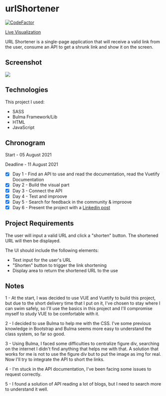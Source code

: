 # urlShortener

[![CodeFactor](https://www.codefactor.io/repository/github/jeflucas/urlshortener/badge)](https://www.codefactor.io/repository/github/jeflucas/urlshortener)

[Live Visualization](https://jeflucas.github.io/urlShortener/index.html "Cmon! Take a look!")


URL Shortener is a single-page application that will receive a valid link from the user, consume an API to get a shrunk link and show it on the screen.

## Screenshot


![](/img/Capture.JPG)

## Technologies

This project I used:

- SASS
- Bulma Framework/Lib
- HTML
- JavaScript

## Chronogram

Start    - 05 August 2021

Deadline - 11 August 2021

- [x] Day 1 - Find an API to use and read the documentation, read the Vuetify Documentation
- [X] Day 2 - Build the visual part
- [X] Day 3 - Connect the API
- [X] Day 4 - Test and improove
- [x] Day 5 - Search for feedback in the community & improove
- [x] Day 6 - Present the project with a [Linkedin post](https://www.linkedin.com/feed/update/urn:li:activity:6830684497088966656/ "Feel free to comment and interact with the prublication")

## Project Requirements

The user will input a valid URL and click a "shorten" button. The shortened URL will then be displayed.

The UI should include the following elements:

- Text input for the user's URL
- "Shorten" button to trigger the link shortening
- Display area to return the shortened URL to the use

## Notes 

1 - At the start, I was decided to use VUE and Vuetify to build this project, but due to the short delivery time that I put on it, I've chosen to stay where I can swim safely, so I'll use the basics in this project and I'll compromise myself to study VUE to be comfortable with it.

2 - I decided to use Bulma to help me with the CSS. I've some previous knowledge in Bootstrap and Bulma seems more easy to understand the class system, so far so good.

3 - Using Bulma, I faced some difficulties to centralize figure div, searching on the internet I didn't find anything that helps me with that. A solution that works for me is not to use the figure div but to put the image as img for real. Now I'll try to integrate the API to short the links.

4 - I'm stuck in the API documentation, I've been facing some issues to request correctly.

5 - I found a solution of API reading a lot of blogs, but I need to search more to understand it well.
